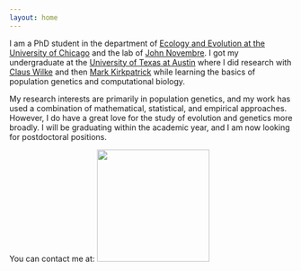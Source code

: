```yaml
---
layout: home
---
```


I am a PhD student in the department of [Ecology and Evolution at the University
of Chicago](http://pondside.uchicago.edu/ecol-evol/) and the lab of [John
Novembre](https://jnpopgen.org/). I got my undergraduate at the [University of
Texas at Austin](https://www.utexas.edu/) where I did research with [Claus
Wilke](http://wilkelab.org/) and then [Mark
Kirkpatrick](https://kirkpatricklab.org/) while learning the basics of
population genetics and computational biology.

My research interests are primarily in population genetics, and my work has used
a combination of mathematical, statistical, and empirical approaches. However, I
do have a great love for the study of evolution and genetics more broadly. I
will be graduating within the academic year, and I am now looking for
postdoctoral positions.

You can contact me at:
<img src="{{site.url}}/assets/email.png" width="200" />

